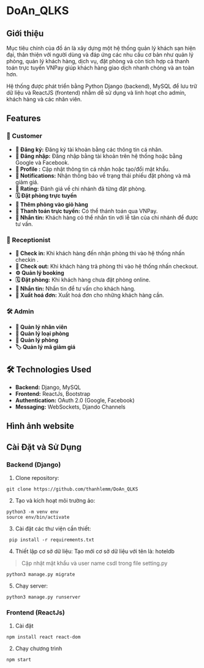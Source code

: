 # DoAn_QLKS
## Giới thiệu
Mục tiêu chính của đồ án là xây dựng một hệ thống quản lý khách sạn hiện đại, thân thiện với người dùng và đáp ứng các nhu cầu cơ bản như quản lý phòng, quản lý khách hàng, dịch vụ, đặt phòng và còn tích hợp cả thanh toán trực tuyến VNPay giúp khách hàng giao dịch nhanh chóng và an toàn hơn. 

Hệ thống được phát triển bằng Python Django (backend), MySQL để lưu trữ dữ liệu  và ReactJS (frontend) nhằm dễ sử dụng và linh hoạt cho admin, khách hàng và các nhân viên.

## Features

### 👤 Customer

- **📝 Đăng ký:** Đăng ký tài khoản bằng các thông tin cá nhân.
- **🔐 Đăng nhập:** Đăng nhập bằng tài khoản trên hệ thống hoặc bằng Google và Facebook.
- **👤 Profile :** Cập nhật thông tin cá nhân hoặc tạo/đổi mật khẩu.
- **🔔 Notifications:** Nhận thông báo về trạng thái phiếu đặt phòng và mã giảm giá.
- **💬 Rating:** Đánh giá về chi nhánh đã từng đặt phòng.
- **🗓️ Đặt phòng trực tuyến**
- **🛒 Thêm phòng vào giỏ hàng**
- **💸 Thanh toán trực tuyến:** Có thể thánh toán qua VNPay.
- **💬 Nhắn tin:** Khách hàng có thể nhắn tin với lễ tân của chi nhánh để được tư vấn.



### 🏨 Receptionist
- **📝 Check in:** Khi khách hàng đến nhận phòng thì vào hệ thống nhấn checkin .
- **📝 Check out:** Khi khách hàng trả phòng thì vào hệ thống nhấn checkout.
- **⚙️ Quản lý booking**
- **🗓️ Đặt phòng:** Khi khách hàng chưa đặt phòng online.
- **💬 Nhắn tin:** Nhắn tin để tư vấn cho khách hàng.
- **🧾 Xuất hoá đơn:** Xuất hoá đơn cho những khách hàng cần.


### 🛠️ Admin

- **👥 Quản lý nhân viên** 
- **🛌 Quản lý loại phòng** 
- **🛌 Quản lý phòng** 
- **🏷️ Quản lý mã giảm giá** 

## 🛠️ Technologies Used

- **Backend:** Django, MySQL
- **Frontend:** ReactJs, Bootstrap
- **Authentication:** OAuth 2.0 (Google, Facebook)
- **Messaging:** WebSockets, Djando Channels

## Hình ảnh website

## Cài Đặt và Sử Dụng
### Backend (Django)

1. Clone repository:   
```
git clone https://github.com/thanhlemm/DoAn_QLKS
```

2. Tạo và kích hoạt môi trường ảo:
```
python3 -m venv env
source env/bin/activate
```

3. Cài đặt các thư viện cần thiết:
```
 pip install -r requirements.txt
```

4. Thiết lập cơ sở dữ liệu: Tạo mới cơ sở dữ liệu với tên là: hoteldb
>Cập nhật mật khẩu và user name csdl trong file setting.py

```
python3 manage.py migrate
```

5. Chạy server:
```
python3 manage.py runserver
```


### Frontend (ReactJs)

1. Cài đặt 
```
npm install react react-dom

```

2. Chạy chương trình
```
npm start
```
